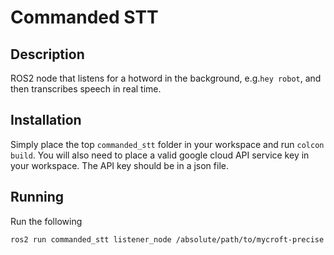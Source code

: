 # Commanded STT

## Description
ROS2 node that listens for a hotword in the background, e.g.```hey robot```, and then transcribes speech in real time.

## Installation
Simply place the top ```commanded_stt``` folder in your workspace and run ```colcon build```. You will also need to place a valid google cloud API service key in your workspace. The API key should be in a json file.

## Running
Run the following

```
ros2 run commanded_stt listener_node /absolute/path/to/mycroft-precise
```